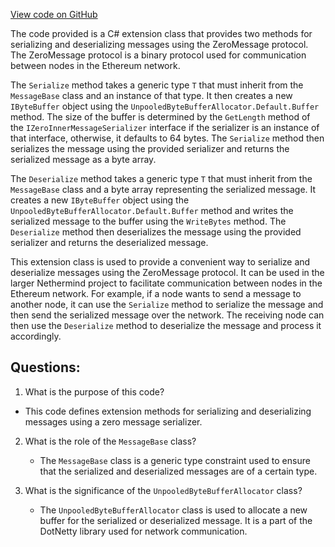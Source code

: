 [View code on GitHub](https://github.com/nethermindeth/nethermind/Nethermind.Network/ZeroMessageSerializerExtensions.cs)

The code provided is a C# extension class that provides two methods for serializing and deserializing messages using the ZeroMessage protocol. The ZeroMessage protocol is a binary protocol used for communication between nodes in the Ethereum network. 

The `Serialize` method takes a generic type `T` that must inherit from the `MessageBase` class and an instance of that type. It then creates a new `IByteBuffer` object using the `UnpooledByteBufferAllocator.Default.Buffer` method. The size of the buffer is determined by the `GetLength` method of the `IZeroInnerMessageSerializer` interface if the serializer is an instance of that interface, otherwise, it defaults to 64 bytes. The `Serialize` method then serializes the message using the provided serializer and returns the serialized message as a byte array.

The `Deserialize` method takes a generic type `T` that must inherit from the `MessageBase` class and a byte array representing the serialized message. It creates a new `IByteBuffer` object using the `UnpooledByteBufferAllocator.Default.Buffer` method and writes the serialized message to the buffer using the `WriteBytes` method. The `Deserialize` method then deserializes the message using the provided serializer and returns the deserialized message.

This extension class is used to provide a convenient way to serialize and deserialize messages using the ZeroMessage protocol. It can be used in the larger Nethermind project to facilitate communication between nodes in the Ethereum network. For example, if a node wants to send a message to another node, it can use the `Serialize` method to serialize the message and then send the serialized message over the network. The receiving node can then use the `Deserialize` method to deserialize the message and process it accordingly.
## Questions: 
 1. What is the purpose of this code?
   - This code defines extension methods for serializing and deserializing messages using a zero message serializer.

2. What is the role of the `MessageBase` class?
   - The `MessageBase` class is a generic type constraint used to ensure that the serialized and deserialized messages are of a certain type.

3. What is the significance of the `UnpooledByteBufferAllocator` class?
   - The `UnpooledByteBufferAllocator` class is used to allocate a new buffer for the serialized or deserialized message. It is a part of the DotNetty library used for network communication.